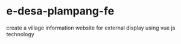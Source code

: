 
# e-desa-plampang-fe
create a village information website for external display using vue js technology

